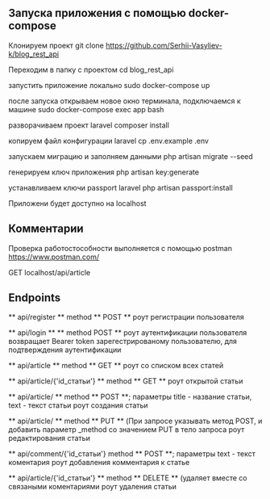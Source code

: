 ## Запуска приложения с помощью docker-compose

Клонируем проект 
git clone https://github.com/Serhii-Vasyliev-k/blog_rest_api

Переходим в папку с проектом
cd blog_rest_api

запустить приложение локально
sudo docker-compose up

после запуска открываем новое окно терминала, подключаемся к машине
sudo docker-compose exec app bash

разворачиваем проект laravel
composer install

копируем файл конфигурации laravel
cp .env.example .env

запускаем миграцию и заполняем данными
php artisan migrate --seed

генерируем ключ приложения
php artisan key:generate

устанавливаем ключи passport laravel
php artisan passport:install


Приложени будет доступно на localhost

## Комментарии 

Проверка работостособности выполняется с помощью postman
https://www.postman.com/

GET localhost/api/article


## Endpoints

** api/register ** method ** POST **
роут регистрации пользователя

** api/login ** ** method POST **
роут аутентификации пользователя
возвращает Bearer token зарегестрированому пользователю, для подтверждения аутентификации


** api/article ** method ** GET **
роут со списком всех статей

** api/article/{'id_статьи'} ** method ** GET **
роут открытой статьи

** api/article/ ** method ** POST **; параметры title - название статьи, text - текст статьи
роут создания статьи

** api/article/ ** method ** PUT ** (При запросе указывать метод POST, и добавить параметр _method со значением PUT в тело запроса
роут редактирования статьи

** api/comment/{'id_статьи'} method ** POST **; параметры text - текст коментария
роут добавления комментария к статье

** api/article/{'id_статьи'} ** method ** DELETE ** (удаляет вместе со связаными коментариями
роут удаления статьи

